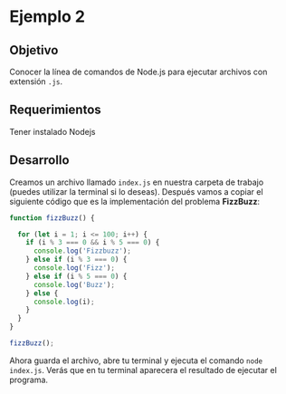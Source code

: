 # Ejemplo 2

## Objetivo

Conocer la línea de comandos de Node.js para ejecutar archivos con extensión `.js`.

## Requerimientos

Tener instalado Nodejs

## Desarrollo

Creamos un archivo llamado `index.js` en nuestra carpeta de trabajo (puedes utilizar la terminal si lo deseas). Después vamos a copiar el siguiente código que es la implementación del problema **FizzBuzz**:

```jsx
function fizzBuzz() {

  for (let i = 1; i <= 100; i++) {
    if (i % 3 === 0 && i % 5 === 0) {
      console.log('Fizzbuzz');
    } else if (i % 3 === 0) {
      console.log('Fizz');
    } else if (i % 5 === 0) {
      console.log('Buzz');
    } else {
      console.log(i);
    }
  }
}

fizzBuzz();
```

Ahora guarda el archivo, abre tu terminal y ejecuta el comando `node index.js`. Verás que en tu terminal aparecera el resultado de ejecutar el programa.
